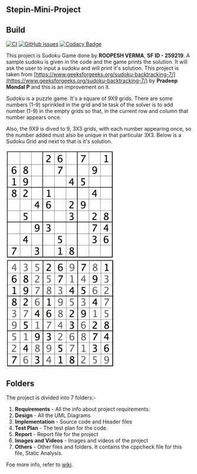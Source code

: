 ﻿## Stepin-Mini-Project

## Build

[![CI](https://github.com/Roopesh16/Stepin-Mini-Project/actions/workflows/cppcheck.yml/badge.svg)](https://github.com/Roopesh16/Stepin-Mini-Project/actions/workflows/cppcheck.yml) [![GitHub issues](https://img.shields.io/github/issues/Roopesh16/Stepin-Mini-Project?style=plastic)](https://github.com/Roopesh16/Stepin-Mini-Project/issues) 
[![Codacy Badge](https://app.codacy.com/project/badge/Grade/1a817c53b8844b1d96c4d70775d74355)](https://www.codacy.com/gh/Roopesh16/Stepin-Mini-Project/dashboard?utm_source=github.com&amp;utm_medium=referral&amp;utm_content=Roopesh16/Stepin-Mini-Project&amp;utm_campaign=Badge_Grade)

This project is Sudoku Game done by **ROOPESH VERMA**, **SF ID - 259219**. A sample sudoku is given in the code and the game prints the solution. It will ask the user to input a sudoku and will print it's solution. This project is taken from [https://www.geeksforgeeks.org/sudoku-backtracking-7/](https://www.geeksforgeeks.org/sudoku-backtracking-7/) by **Pradeep Mondal P** and this is an improvement on it.

Sudoku is a puzzle game. It's a square of 9X9 grids. There are some numbers (1-9) sprinkled in the grid and te task of the solver is to add number (1-9) in the empty grids so that, in the current row and column that number appears once. 

Also, the 9X9 is dived to 9, 3X3 grids, with each number appearing once, so the number added must also be unique in that particular 3X3. Below is a Sudoku Grid and next to that is it's solution.

![Example](https://github.com/Roopesh16/Stepin-Mini-Project/blob/main/7_Others/ex.png)
![Solution](https://github.com/Roopesh16/Stepin-Mini-Project/blob/main/7_Others/sol.png)

## Folders
The project is divided into 7 folders:-
1. **Requirements** - All the info about project requirements.
2. **Design** - All the UML Diagrams
3. **Implementation** - Source code and Header files
4. **Test Plan** - The test plan for the code.
5. **Report** - Report file for the project
6. **Images and Videos** - Images and videos of the project
7. **Others** - Other files and folders. It contains the cppcheck file for this file, Static Analysis.

Foe more info, refer to [wiki](https://github.com/Roopesh16/Stepin-Mini-Project/wiki).




